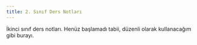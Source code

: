 ```yaml
---
title: 2. Sınıf Ders Notları
---
```

İkinci sınıf ders notları. Henüz başlamadı tabii, düzenli olarak kullanacağım gibi burayı.